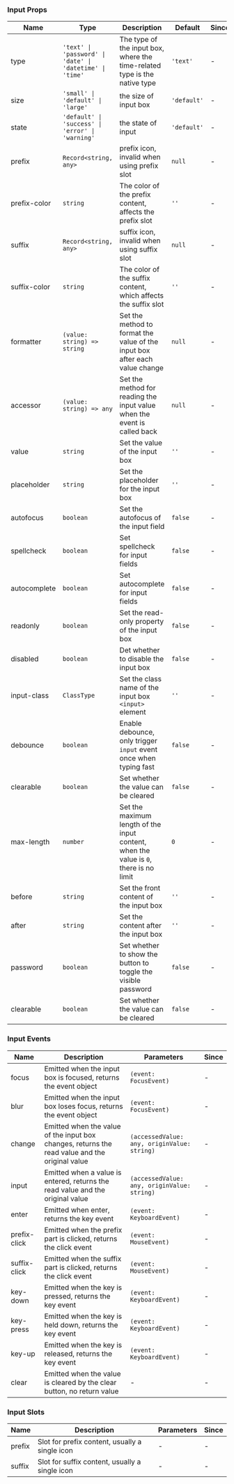### Input Props

| Name         | Type                                                     | Description                                                                           | Default     | Since |
| ------------ | -------------------------------------------------------- | ------------------------------------------------------------------------------------- | ----------- | ----- |
| type         | `'text' \| 'password' \| 'date' \| 'datetime' \| 'time'` | The type of the input box, where the time-related type is the native type             | `'text'`    | -     |
| size         | `'small' \| 'default' \| 'large'`                        | the size of input box                                                                 | `'default'` | -     |
| state        | `'default' \| 'success' \| 'error' \| 'warning'`         | the state of input                                                                    | `'default'` | -     |
| prefix       | `Record<string, any>`                                    | prefix icon, invalid when using prefix slot                                           | `null`      | -     |
| prefix-color | `string`                                                 | The color of the prefix content, affects the prefix slot                              | `''`        | -     |
| suffix       | `Record<string, any>`                                    | suffix icon, invalid when using suffix slot                                           | `null`      | -     |
| suffix-color | `string`                                                 | The color of the suffix content, which affects the suffix slot                        | `''`        | -     |
| formatter    | `(value: string) => string`                              | Set the method to format the value of the input box after each value change           | `null`      | -     |
| accessor     | `(value: string) => any`                                 | Set the method for reading the input value when the event is called back              | `null`      | -     |
| value        | `string`                                                 | Set the value of the input box                                                        | `''`        | -     |
| placeholder  | `string`                                                 | Set the placeholder for the input box                                                 | `''`        | -     |
| autofocus    | `boolean`                                                | Set the autofocus of the input field                                                  | `false`     | -     |
| spellcheck   | `boolean`                                                | Set spellcheck for input fields                                                       | `false`     | -     |
| autocomplete | `boolean`                                                | Set autocomplete for input fields                                                     | `false`     | -     |
| readonly     | `boolean`                                                | Set the read-only property of the input box                                           | `false`     | -     |
| disabled     | `boolean`                                                | Det whether to disable the input box                                                  | `false`     | -     |
| input-class  | `ClassType`                                              | Set the class name of the input box `<input>` element                                 | `''`        | -     |
| debounce     | `boolean`                                                | Enable debounce, only trigger `input` event once when typing fast                     | `false`     | -     |
| clearable    | `boolean`                                                | Set whether the value can be cleared                                                  | `false`     | -     |
| max-length   | `number`                                                 | Set the maximum length of the input content, when the value is `0`, there is no limit | `0`         | -     |
| before       | `string`                                                 | Set the front content of the input box                                                | `''`        | -     |
| after        | `string`                                                 | Set the content after the input box                                                   | `''`        | -     |
| password     | `boolean`                                                | Set whether to show the button to toggle the visible password                         | `false`     | -     |
| clearable    | `boolean`                                                | Set whether the value can be cleared                                                  | `false`     | -     |

### Input Events

| Name         | Description                                                                                    | Parameters                                  | Since |
| ------------ | ---------------------------------------------------------------------------------------------- | ------------------------------------------- | ----- |
| focus        | Emitted when the input box is focused, returns the event object                                | `(event: FocusEvent)`                       | -     |
| blur         | Emitted when the input box loses focus, returns the event object                               | `(event: FocusEvent)`                       | -     |
| change       | Emitted when the value of the input box changes, returns the read value and the original value | `(accessedValue: any, originValue: string)` | -     |
| input        | Emitted when a value is entered, returns the read value and the original value                 | `(accessedValue: any, originValue: string)` | -     |
| enter        | Emitted when enter, returns the key event                                                      | `(event: KeyboardEvent)`                    | -     |
| prefix-click | Emitted when the prefix part is clicked, returns the click event                               | `(event: MouseEvent)`                       | -     |
| suffix-click | Emitted when the suffix part is clicked, returns the click event                               | `(event: MouseEvent)`                       | -     |
| key-down     | Emitted when the key is pressed, returns the key event                                         | `(event: KeyboardEvent)`                    | -     |
| key-press    | Emitted when the key is held down, returns the key event                                       | `(event: KeyboardEvent)`                    | -     |
| key-up       | Emitted when the key is released, returns the key event                                        | `(event: KeyboardEvent)`                    | -     |
| clear        | Emitted when the value is cleared by the clear button, no return value                         | -                                           | -     |

### Input Slots

| Name   | Description                                    | Parameters | Since |
| ------ | ---------------------------------------------- | ---------- | ----- |
| prefix | Slot for prefix content, usually a single icon | -          | -     |
| suffix | Slot for suffix content, usually a single icon | -          | -     |
